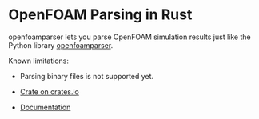 # OpenFOAM Parsing in Rust

openfoamparser lets you parse OpenFOAM simulation results just
like the Python library [openfoamparser](https://github.com/ApolloLV/openfoamparser.git).

Known limitations:
- Parsing binary files is not supported yet.

- [Crate on crates.io](https://crates.io/crates/openfoamparser)
- [Documentation](https://docs.rs/openfoamparser)
